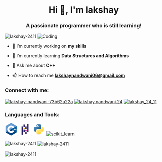 <h1 align="center">Hi 👋, I'm lakshay</h1>
<h3 align="center">A passionate programmer who is still learning!</h3>
<img align="right" alt="Coding" width="400" src="https://cdn.dribbble.com/users/1162077/screenshots/3848914/programmer.gif">


<p align="left"> <img src="https://komarev.com/ghpvc/?username=lakshay-2411&label=Profile%20views&color=0e75b6&style=flat" alt="lakshay-2411" /> </p>

- 🔭 I’m currently working on **my skills**

- 🌱 I’m currently learning **Data Structures and Algorithms**

- 💬 Ask me about **C++**

- 📫 How to reach me **lakshaynandwani06@gmail.com**

<h3 align="left">Connect with me:</h3>
<p align="left">
<a href="https://linkedin.com/in/lakshay-nandwani-73b62a22a" target="blank"><img align="center" src="https://raw.githubusercontent.com/rahuldkjain/github-profile-readme-generator/master/src/images/icons/Social/linked-in-alt.svg" alt="lakshay-nandwani-73b62a22a" height="30" width="40" /></a>
<a href="https://fb.com/lakshay.nandwani.24" target="blank"><img align="center" src="https://raw.githubusercontent.com/rahuldkjain/github-profile-readme-generator/master/src/images/icons/Social/facebook.svg" alt="lakshay.nandwani.24" height="30" width="40" /></a>
<a href="https://instagram.com/lakshay_24_11" target="blank"><img align="center" src="https://raw.githubusercontent.com/rahuldkjain/github-profile-readme-generator/master/src/images/icons/Social/instagram.svg" alt="lakshay_24_11" height="30" width="40" /></a>
</p>

<h3 align="left">Languages and Tools:</h3>
<p align="left"> <a href="https://www.w3schools.com/cpp/" target="_blank" rel="noreferrer"> <img src="https://raw.githubusercontent.com/devicons/devicon/master/icons/cplusplus/cplusplus-original.svg" alt="cplusplus" width="40" height="40"/> </a> <a href="https://pandas.pydata.org/" target="_blank" rel="noreferrer"> <img src="https://raw.githubusercontent.com/devicons/devicon/2ae2a900d2f041da66e950e4d48052658d850630/icons/pandas/pandas-original.svg" alt="pandas" width="40" height="40"/> </a> <a href="https://www.python.org" target="_blank" rel="noreferrer"> <img src="https://raw.githubusercontent.com/devicons/devicon/master/icons/python/python-original.svg" alt="python" width="40" height="40"/> </a> <a href="https://scikit-learn.org/" target="_blank" rel="noreferrer"> <img src="https://upload.wikimedia.org/wikipedia/commons/0/05/Scikit_learn_logo_small.svg" alt="scikit_learn" width="40" height="40"/> </a> </p>

<p><img align="left" src="https://github-readme-stats.vercel.app/api/top-langs?username=lakshay-2411&show_icons=true&locale=en&layout=compact" alt="lakshay-2411" /></p>

<p>&nbsp;<img align="center" src="https://github-readme-stats.vercel.app/api?username=lakshay-2411&show_icons=true&locale=en" alt="lakshay-2411" /></p>

<p><img align="center" src="https://github-readme-streak-stats.herokuapp.com/?user=lakshay-2411&" alt="lakshay-2411" /></p>

